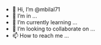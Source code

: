 - 👋 Hi, I’m @mbilal71
- 👀 I’m  in ...
- 🌱 I’m currently learning ...
- 💞️ I’m looking to collaborate on ...
- 📫 How to reach me ...

<!---
mbilal71/mbilal71 is a ✨ special ✨ repository because its `README.md` (this file) appears 
